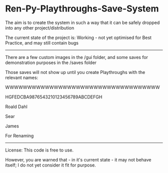 # Ren-Py-Playthroughs-Save-System

The aim is to create the system in such a way that it can be safely dropped into any other project/distribution

The current state of the project is: Working - not yet optimised for Best Practice, and may still contain bugs

---

There are a few custom images in the /gui folder, and some saves for demonstration purposes in the /saves folder

Those saves will not show up until you create Playthroughs with the relevant names:

WWWWWWWWWWWWWWWWWWWWWWWWWWWWWWWWWWW

HGFEDCBA9876543210123456789ABCDEFGH

Roald Dahl

Sear

James

For Renaming

---

License: This code is free to use.

However, you are warned that - in it's current state - it may not behave itself;
I do not yet consider it fit for purpose.
